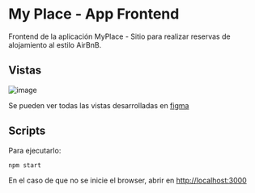 # My Place - App Frontend

Frontend de la aplicación MyPlace - Sitio para realizar reservas de alojamiento al estilo AirBnB.

## Vistas

![image](https://user-images.githubusercontent.com/53836177/213795409-319eef64-0d2b-4729-aac6-9200839b8f34.png)

Se pueden ver todas las vistas desarrolladas en [figma](https://www.figma.com/file/6mtyZPS5NBMI9gSZ4AU594/ACP1-MyPlace?node-id=0%3A1)

## Scripts

Para ejecutarlo:

```
npm start
```

En el caso de que no se inicie el browser, abrir en [http://localhost:3000](http://localhost:3000)
